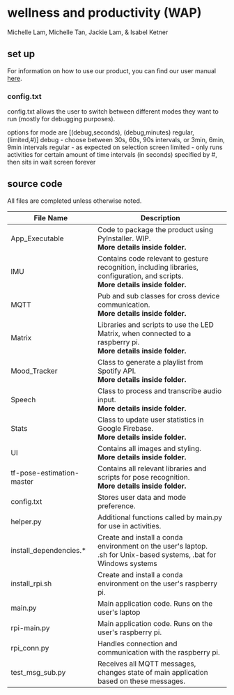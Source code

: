 # wellness and productivity (WAP)
Michelle Lam, Michelle Tan, Jackie Lam, & Isabel Ketner

## set up
For information on how to use our product, you can find our user manual [here](https://docs.google.com/document/d/1SdeEpSudTallBMvt7lm1ykPYXnIb84JsA82q6huSv1o/edit?usp=sharing).

### config.txt
config.txt allows the user to switch between different modes they want to run (mostly for debugging purposes).

options for mode are [(debug,seconds), (debug,minutes) regular, (limited,#)]
debug - choose between 30s, 60s, 90s intervals, or 3min, 6min, 9min intervals
regular - as expected on selection screen
limited - only runs activities for certain amount of time intervals (in seconds) specified by #, then sits in wait screen forever

## source code
All files are completed unless otherwise noted.

| File Name | Description |
|---| --- |
| App_Executable | Code to package the product using PyInstaller. WIP. <br/> **More details inside folder.**|
| IMU | Contains code relevant to gesture recognition, including libraries, configuration, and scripts.<br/> **More details inside folder.** |
| MQTT | Pub and sub classes for cross device communication. <br/> **More details inside folder.**|
| Matrix | Libraries and scripts to use the LED Matrix, when connected to a raspberry pi.<br/> **More details inside folder.** |
| Mood_Tracker | Class to generate a playlist from Spotify API. <br/> **More details inside folder.**|
| Speech | Class to process and transcribe audio input.<br/> **More details inside folder.** |
| Stats | Class to update user statistics in Google Firebase.<br/> **More details inside folder.** |
| UI | Contains all images and styling. <br/> **More details inside folder.**| 
| tf-pose-estimation-master | Contains all relevant libraries and scripts for pose recognition.<br/> **More details inside folder.** |
| config.txt | Stores user data and mode preference. |
| helper.py | Additional functions called by main.py for use in activities. |
| install_dependencies.* | Create and install a conda environment on the user's laptop. <br/>.sh for Unix-based systems, .bat for Windows systems |
| install_rpi.sh | Create and install a conda environment on the user's raspberry pi. |
| main.py | Main application code. Runs on the user's laptop |
| rpi-main.py | Main application code. Runs on the user's raspberry pi. |
| rpi_conn.py | Handles connection and communication with the raspberry pi. |
| test_msg_sub.py | Receives all MQTT messages, changes state of main application based on these messages. |
